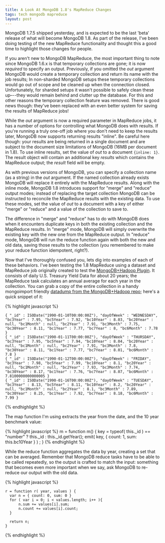 ```yaml
---
title: A Look At MongoDB 1.8's MapReduce Changes
tags: tech mongodb mapreduce
layout: post
---
```

MongoDB 1.7.5 shipped yesterday, and is expected to be the last 'beta' release of what will become MongoDB 1.8.  As part of the release, I've been doing testing of the new MapReduce functionality and thought this a good time to highlight those changes for people.

If you aren't new to MongoDB MapReduce, the most important thing to note since MongoDB 1.6.x is that temporary collections are gone; it is now *required* to specify an output.  Previously, if you omitted the _out_ argument MongoDB would create a temporary collection and return its name with the job results; In non-sharded MongoDB setups these temporary collections would go out of scope and be cleaned up when the connection closed.  Unfortunately, for sharded setups it wasn't possible to safely clean these up–--they would remain behind and clutter up the database.  For this and other reasons the temporary collection feature was removed. There is good news though: they've been replaced with an even better system for saving the results of MapReduce jobs!

While the _out_ argument is now a required parameter in MapReduce jobs, it has a number of options for controlling what MongoDB does with results.  If you're running a truly one-off job where you don't need to keep the results later, MongoDB now supports returning results "inline".  Be careful here though: your results are being returned in a single document and are subject to the document size limitations of MongoDB (16MB per document in 1.8).  To use inline results, set the value of _out_ to a document `{inline: 1}`.  The result object will contain an additional key _results_ which contains the MapReduce output; the _result_ field will be empty.

As with previous versions of MongoDB, you can specify a collection name (as a string) in the _out_ argument.  If the named collection already exists MongoDB will replace it entirely with the MapReduce results. Along with the inline mode, MongoDB 1.8 introduces support for "merge" and "reduce" output modes; instead of replacing the target collection MongoDB can be instructed to reconcile the MapReduce results with the existing data.  To use these modes, set the value of _out_ to a document with a key of either "merge" or "reduce" and a value of the collection to save to.

The difference in "merge" and "reduce" has to do with MongoDB does when it encounters duplicate keys in both the existing collection and the MapReduce results.  In "merge" mode, MongoDB will simply overwrite the existing key with the new one from the MapReduce output.  In "reduce" mode, MongoDB will run the reduce function again with both the new and old data, saving those results to the collection (you remembered to make your reduce function idempotent, right?).

Now that I've thoroughly confused you, lets dig into examples of each of these behaviors.  I've been testing the 1.8 MapReduce using a dataset and MapReduce job originally created to test the [MongoDB+Hadoop Plugin](http://github.com/mongodb/mongo-hadoop).  It consists of daily U.S. Treasury Yield Data for about 20 years; the MapReduce task calculates an annual average for each year in the collection.  You can grab a copy of the entire collection in a handy mongoimport friendly [datadump from the MongoDB+Hadoop repo](https://github.com/mongodb/mongo-hadoop/raw/master/examples/treasury_yield/resources/yield_historical_in.json); here's a quick snippet of it:
 
{% highlight javascript %}

    { "_id" : ISODate("1990-01-10T00:00:00Z"), "dayOfWeek" : "WEDNESDAY", "bc3Year" : 7.95, "bc5Year" : 7.92, "bc10Year" : 8.03, "bc20Year" : null, "bc1Month" : null, "bc2Year" : 7.91, "bc3Month" : 7.75, "bc30Year" : 8.11, "bc1Year" : 7.77, "bc7Year" : 8, "bc6Month" : 7.78 }
    { "_id" : ISODate("1990-01-11T00:00:00Z"), "dayOfWeek" : "THURSDAY", "bc3Year" : 7.95, "bc5Year" : 7.94, "bc10Year" : 8.04, "bc20Year" : null, "bc1Month" : null, "bc2Year" : 7.91, "bc3Month" : 7.8, "bc30Year" : 8.11, "bc1Year" : 7.77, "bc7Year" : 8.01, "bc6Month" : 7.8 }
    { "_id" : ISODate("1990-01-12T00:00:00Z"), "dayOfWeek" : "FRIDAY", "bc3Year" : 7.98, "bc5Year" : 7.99, "bc10Year" : 8.1, "bc20Year" : null, "bc1Month" : null, "bc2Year" : 7.93, "bc3Month" : 7.74, "bc30Year" : 8.17, "bc1Year" : 7.76, "bc7Year" : 8.07, "bc6Month" : 7.8100000000000005 }
    { "_id" : ISODate("1990-01-16T00:00:00Z"), "dayOfWeek" : "TUESDAY", "bc3Year" : 8.13, "bc5Year" : 8.11, "bc10Year" : 8.2, "bc20Year" : null, "bc1Month" : null, "bc2Year" : 8.1, "bc3Month" : 7.89, "bc30Year" : 8.25, "bc1Year" : 7.92, "bc7Year" : 8.18, "bc6Month" : 7.99 }

{% endhighlight %}
        
The map function I'm using extracts the year from the date, and the 10 year benchmark value:

{% highlight javascript %}
    m = function m() { 
        key = typeof( this._id ) == "number" ? this._id : this._id.getYear(); 
        emit( key, { count: 1, sum: this.bc10Year } ) ;
    }
{% endhighlight %} 

While the reduce function aggregates the data by year, creating a set that can be averaged.  Remember that MongoDB reduce tasks have to be able to be called repeatedly, so the output is crafted to match the input: something that becomes even more important when we say, ask MongoDB to re-reduce our output with the old data.

{% highlight javascript %}

    r = function r( year, values ) { 
      var n = { count: 0, sum: 0 } 
      for ( var i = 0; i < values.length; i++ ){ 
          n.sum += values[i].sum; 
          n.count += values[i].count; 
      } 
       
      return n; 
    } 

{% endhighlight %}

<!--We'll round it all out out with a quick and dirty finalize function which can calculate the current average.-->
